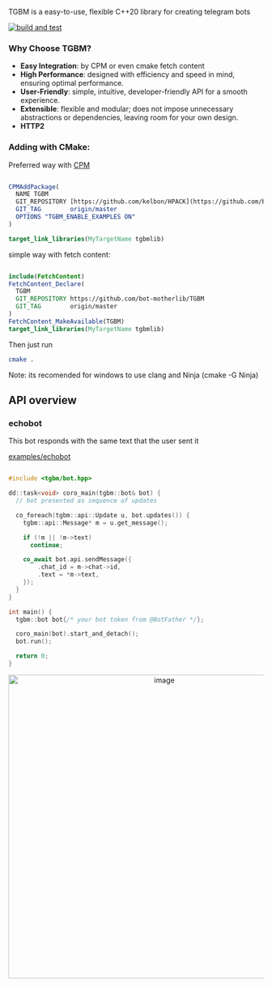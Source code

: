 TGBM is a easy-to-use, flexible C++20 library for creating telegram bots

[![build and test](
https://github.com/bot-motherlib/TGBM/actions/workflows/CI_ubuntu.yaml/badge.svg?branch=main)](
https://github.com/bot-motherlib/TGBM/actions/workflows/CI_ubuntu.yaml)

### Why Choose TGBM?

- **Easy Integration**: by CPM or even cmake fetch content
- **High Performance**: designed with efficiency and speed in mind, ensuring optimal performance.  
- **User-Friendly**: simple, intuitive, developer-friendly API for a smooth experience.  
- **Extensible**: flexible and modular; does not impose unnecessary abstractions or dependencies, leaving room for your own design.
- **HTTP2**

### Adding with CMake:

Preferred way with [CPM](https://github.com/cpm-cmake/CPM.cmake)

```cmake

CPMAddPackage(
  NAME TGBM
  GIT_REPOSITORY [https://github.com/kelbon/HPACK](https://github.com/bot-motherlib/TGBM)
  GIT_TAG        origin/master
  OPTIONS "TGBM_ENABLE_EXAMPLES ON"
)

target_link_libraries(MyTargetName tgbmlib)

```

simple way with fetch content:

```cmake

include(FetchContent)
FetchContent_Declare(
  TGBM
  GIT_REPOSITORY https://github.com/bot-motherlib/TGBM
  GIT_TAG        origin/master
)
FetchContent_MakeAvailable(TGBM)
target_link_libraries(MyTargetName tgbmlib)

```

Then just run

```bash
cmake .
```
Note: its recomended for windows to use clang and Ninja (cmake -G Ninja)

## API overview

### echobot

This bot responds with the same text that the user sent it

[examples/echobot](https://github.com/bot-motherlib/TGBM/tree/master/examples/echobot)


```cpp

#include <tgbm/bot.hpp>

dd::task<void> coro_main(tgbm::bot& bot) {
  // bot presented as sequence of updates

  co_foreach(tgbm::api::Update u, bot.updates()) {
    tgbm::api::Message* m = u.get_message();

    if (!m || !m->text)
      continue;

    co_await bot.api.sendMessage({
        .chat_id = m->chat->id,
        .text = *m->text,
    });
  }
}

int main() {
  tgbm::bot bot{/* your bot token from @BotFather */};

  coro_main(bot).start_and_detach();
  bot.run();

  return 0;
}

```
<div align="center">
  <img src="https://github.com/user-attachments/assets/e3676389-e587-475c-bb25-6c6fd141a2ca" alt="image" width="600px">
</div>

